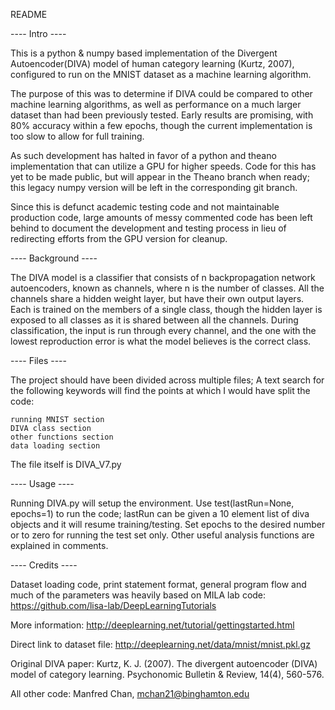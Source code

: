 README

---- Intro ----

This is a python & numpy based implementation of the Divergent Autoencoder(DIVA) model of human category learning (Kurtz, 2007), configured to run on the MNIST dataset as a machine learning algorithm. 

The purpose of this was to determine if DIVA could be compared to other machine learning algorithms, as well as performance on a much larger dataset than had been previously tested. Early results are promising, with 80% accuracy within a few epochs, though the current implementation is too slow to allow for full training. 

As such development has halted in favor of a python and theano implementation that can utilize a GPU for higher speeds. Code for this has yet to be made public, but will appear in the Theano branch when ready; this legacy numpy version will be left in the corresponding git branch.

Since this is defunct academic testing code and not maintainable production code, large amounts of messy commented code has been left behind to document the development and testing process in lieu of redirecting efforts from the GPU version for cleanup.


---- Background	----

The DIVA model is a classifier that consists of n backpropagation network autoencoders, known as channels, where n is the number of classes. All the channels share a hidden weight layer, but have their own output layers. Each is trained on the members of a single class, though the hidden layer is exposed to all classes as it is shared between all the channels. During classification, the input is run through every channel, and the one with the lowest reproduction error is what the model believes is the correct class.

	
---- Files ----

The project should have been divided across multiple files; A text search for the following keywords will find the points at which I would have split the code:
	
	running MNIST section
	DIVA class section
	other functions section
	data loading section
	
The file itself is DIVA_V7.py
	

---- Usage ----

Running DIVA.py will setup the environment. Use test(lastRun=None, epochs=1) to run the code; lastRun can be given a 10 element list of diva objects and it will resume training/testing. Set epochs to the desired number or to zero for running the test set only. Other useful analysis functions are explained in comments.


---- Credits ----

Dataset loading code, print statement format, general program flow and much of the parameters was heavily based on MILA lab code:
    https://github.com/lisa-lab/DeepLearningTutorials
	
More information:
	http://deeplearning.net/tutorial/gettingstarted.html

Direct link to dataset file:
    http://deeplearning.net/data/mnist/mnist.pkl.gz

Original DIVA paper:
	Kurtz, K. J. (2007). The divergent autoencoder (DIVA) model of category learning. Psychonomic Bulletin & Review, 14(4), 560-576.

All other code: Manfred Chan, mchan21@binghamton.edu
